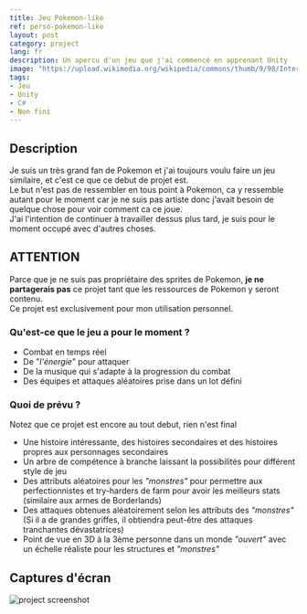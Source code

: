 ```yaml
---
title: Jeu Pokemon-like
ref: perso-pokemon-like
layout: post
category: project
lang: fr
description: Un apercu d'un jeu que j'ai commencé en apprenant Unity
image: "https://upload.wikimedia.org/wikipedia/commons/thumb/9/98/International_Pok%C3%A9mon_logo.svg/2560px-International_Pok%C3%A9mon_logo.svg.png"
tags:
- Jeu
- Unity
- C#
- Non fini
---
```


## Description

Je suis un très grand fan de Pokemon et j'ai toujours voulu faire un jeu similaire, et c'est ce que ce debut de projet est.  
Le but n'est pas de ressembler en tous point à Pokemon, ca y ressemble autant pour le moment car je ne suis pas artiste donc j'avait besoin de quelque chose pour voir comment ca ce joue.  
J'ai l'intention de continuer à travailler dessus plus tard, je suis pour le moment occupé avec d'autres choses.

## ATTENTION

Parce que je ne suis pas propriétaire des sprites de Pokemon, **je ne partagerais pas** ce projet tant que les ressources de Pokemon y seront contenu.  
Ce projet est exclusivement pour mon utilisation personnel.

### Qu'est-ce que le jeu a pour le moment ?

- Combat en temps réel
- De "*l'énergie*" pour attaquer
- De la musique qui s'adapte à la progression du combat
- Des équipes et attaques aléatoires prise dans un lot défini

### Quoi de prévu ?

Notez que ce projet est encore au tout debut, rien n'est final

- Une histoire intéressante, des histoires secondaires et des histoires propres aux personnages secondaires
- Un arbre de compétence à branche laissant la possibilités pour différent style de jeu
- Des attributs aléatoires pour les *"monstres"* pour permettre aux perfectionnistes et try-harders de farm pour avoir les meilleurs stats (similaire aux armes de Borderlands)
- Des attaques obtenues aléatoirement selon les attributs des *"monstres"* (Si il a de grandes griffes, il obtiendra peut-être des attaques tranchantes dévastatrices)
- Point de vue en 3D à la 3ème personne dans un monde *"ouvert"* avec un échelle réaliste pour les structures et *"monstres"*

## Captures d'écran

![project screenshot](https://i.imgur.com/ulfJdnW.png)
